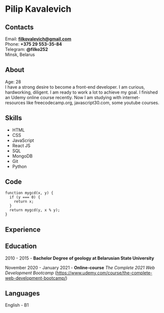 # Pilip Kavalevich

## Contacts

Email: **filkovalevich@gmail.com**  
Phone: **+375 29 553-35-84**  
Telegram: **@filko252**  
Minsk, Belarus

## About

Age: 28  
I have a strong desire to become a front-end developer.
I am curious, hardworking, diligent. I am ready to work a lot to achieve my goal. I finished an Udemy online course recently. Now I am studying with internet-resources like freecodecamp.org, javascript30.com, some youtube courses.

## Skills

- HTML
- CSS
- JavaScript
- React JS
- SQL
- MongoDB
- Git
- Python

## Code

```
function mygcd(x, y) {
  if (y === 0) {
    return x;
  }
  return mygcd(y, x % y);
}
```
## Experience


## Education

2010 - 2015 - **Bachelor Degree of geology at Belarusian State University**

November 2020 - January 2021 - **Online-course** *The Complete 2021 Web Development Bootcamp* (<https://www.udemy.com/course/the-complete-web-development-bootcamp/>)

## Languages

English - B1
